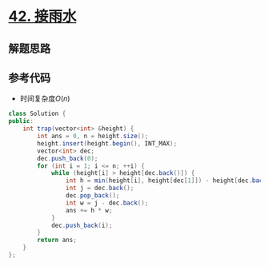 # [42. 接雨水](https://leetcode.cn/problems/trapping-rain-water/)

## 解题思路




## 参考代码

+ 时间复杂度$O(n)$


```java
class Solution {
public:
    int trap(vector<int> &height) {
        int ans = 0, n = height.size();
        height.insert(height.begin(), INT_MAX);
        vector<int> dec;
        dec.push_back(0);
        for (int i = 1; i <= n; ++i) {
            while (height[i] > height[dec.back()]) {
                int h = min(height[i], height[dec[1]]) - height[dec.back()];
                int j = dec.back();
                dec.pop_back();
                int w = j - dec.back();
                ans += h * w;
            }
            dec.push_back(i);
        }
        return ans;
    }
};
```

